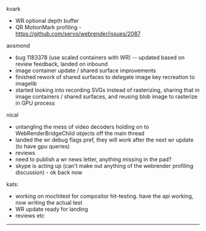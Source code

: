 kvark
* WR optional depth buffer
* QR MotionMark profiling - https://github.com/servo/webrender/issues/2087




aosmond
* bug 1183378 (use scaled containers with WR) -- updated based on review feedback, landed on inbound
* image container update / shared surface improvements
* finished rework of shared surfaces to delegate image key recreation to imagelib
* started looking into recording SVGs instead of rasterizing, sharing that in image containers / shared surfaces, and reusing blob image to rasterize in GPU process



nical
* untangling the mess of video decoders holding on to WebRenderBridgeChild objects off the main thread
* landed the wr debug flags pref, they will work after the next wr update (to have gpu queries)
* reviews
* need to publish a wr news letter, anything missing in the pad?
* skype is acting up (can't make out anything of the webrender profiling discussion) - ok back now



kats:
* working on mochitest for compositor hit-testing. have the api working, now writing the actual test
* WR update ready for landing
* reviews etc

________________


